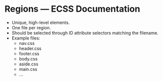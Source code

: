 # Regions — ECSS Documentation

- Unique, high-level elements.
- One file per region.
- Should be selected through ID attribute selectors matching the filename.
- Example files:
    - nav.css
    - header.css
    - footer.css
    - body.css
    - aside.css
    - main.css
    - ...
